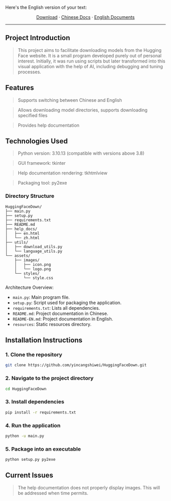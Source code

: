 Here's the English version of your text:

<p align="center">
  <a href="https://github.com/yincangshiwei/HuggingFaceDown.git/releases">Download</a>
  ·
  <a href="https://github.com/yincangshiwei/HuggingFaceDown.git/blob/master/README.md">Chinese Docs</a>
  ·
  <a href="https://github.com/yincangshiwei/HuggingFaceDown.git/blob/master/README-EN.md">English Documents</a>
</p>

- - - 
## Project Introduction

> This project aims to facilitate downloading models from the Hugging Face website. It is a small program developed purely out of personal interest. Initially, it was run using scripts but later transformed into this visual application with the help of AI, including debugging and tuning processes.

## Features

> Supports switching between Chinese and English

> Allows downloading model directories, supports downloading specified files

> Provides help documentation

## Technologies Used

> Python version: 3.10.13 (compatible with versions above 3.8)

> GUI framework: tkinter

> Help documentation rendering: tkhtmlview

> Packaging tool: py2exe

### Directory Structure

```
HuggingFaceDown/
├── main.py
├── setup.py
├── requirements.txt
├── README.md
├── help_docs/
│   ├── en.html
│   └── zh.html
├── utils/
│   ├── download_utils.py
│   └── language_utils.py
└── assets/
    ├── images/
    │   ├── icon.png
    │   └── logo.png
    └── styles/
        └── style.css
```

Architecture Overview:

- `main.py`: Main program file.
- `setup.py`: Script used for packaging the application.
- `requirements.txt`: Lists all dependencies.
- `README.md`: Project documentation in Chinese.
- `README-EN.md`: Project documentation in English.
- `resources`: Static resources directory.

## Installation Instructions

### 1. Clone the repository
```sh
git clone https://github.com/yincangshiwei/HuggingFaceDown.git
```

### 2. Navigate to the project directory
```sh
cd HuggingFaceDown
```

### 3. Install dependencies
```sh
pip install -r requirements.txt
```

### 4. Run the application
```sh
python -u main.py
```

### 5. Package into an executable
```sh
python setup.py py2exe
```

## Current Issues

> The help documentation does not properly display images. This will be addressed when time permits.